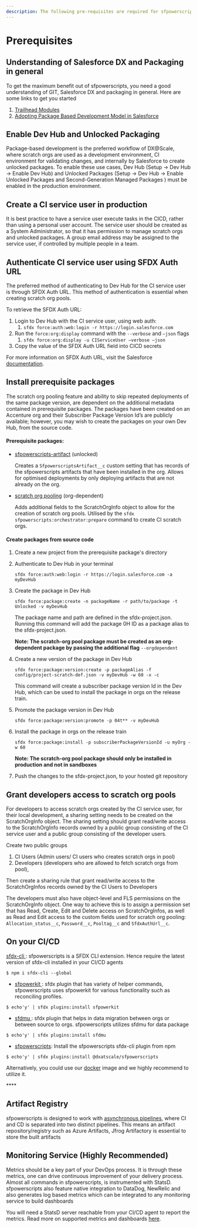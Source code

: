 ```yaml
---
description: The following pre-requisites are required for sfpowerscripts to work
---
```


# Prerequisites

## **Understanding of Salesforce DX and Packaging in general**

To get the maximum benefit out of sfpowerscripts, you need a good understanding of GIT, Salesforce DX and packaging in general. Here are some links to get you started

1. [Trailhead Modules](https://trailhead.salesforce.com/en/users/azlam/trailmixes/salesforce-dx)  
2. [Adopting Package Based Development Model in Salesforce](https://www.linkedin.com/pulse/adopting-package-based-development-model-salesforce-azlam-abdulsalam/?trk=read_related_article-card_title)

## Enable Dev Hub and Unlocked Packaging

Package-based development is the preferred workflow of DX@Scale, where scratch orgs are used as a development environment, CI environment for validating changes, and internally by Salesforce to create unlocked packages. To enable these use cases,  Dev Hub \(Setup -&gt; Dev Hub -&gt; Enable Dev Hub\) and Unlocked Packages \(Setup -&gt; Dev Hub -&gt; Enable Unlocked Packages and Second-Generation Managed Packages \) must be enabled in the production environment.

## Create a CI service user in production

It is best practice to have a service user execute tasks in the CICD, rather than using a personal user account. The service user should be created as a System Administrator, so that it has permission to manage scratch orgs and unlocked packages. A group email address may be assigned to the service user, if controlled by multiple people in a team. 

## Authenticate CI service user using SFDX Auth URL

The preferred method of authenticating to Dev Hub for the CI service user is through SFDX Auth URL. This method of authentication is essential when creating scratch org pools.

To retrieve the SFDX Auth URL:

1. Login to Dev Hub with the CI service user, using web auth:
   1. `sfdx force:auth:web:login -r https://login.salesforce.com`
2. Run the `force:org:display` command with the `--verbose` and `–json` flags
   1. `sfdx force:org:display -u CIServiceUser –verbose –json`
3. Copy the value of the SFDX Auth URL field into CICD secrets

For more information on SFDX Auth URL, visit the Salesforce [documentation](https://developer.salesforce.com/docs/atlas.en-us.sfdx_cli_reference.meta/sfdx_cli_reference/cli_reference_auth_sfdxurl.htm).

## Install prerequisite packages

The scratch org pooling feature and ability to skip repeated deployments of the same package version, are dependent on the additional metadata contained in prerequisite packages. The packages have been created on an Accenture org and their Subscriber Package Version Id’s are publicly available; however, you may wish to create the packages on your own Dev Hub, from the source code.

#### Prerequisite packages:

* [sfpowerscripts-artifact](https://github.com/Accenture/sfpowerscripts/tree/develop/prerequisites/sfpowerscripts-artifact) \(unlocked\)



  Creates a `SfpowerscriptsArtifact__c` custom setting that has records of the sfpowerscripts artifacts that have been installed in the org. Allows for optimised deployments by only deploying artifacts that are not already on the org.

* [scratch org pooling](https://github.com/Accenture/sfpowerscripts/tree/develop/prerequisites/scratchorgpool) \(org-dependent\)



  Adds additional fields to the ScratchOrgInfo object to allow for the creation of scratch org pools. Utilised by the `sfdx sfpowerscripts:orchestrator:prepare` command to create CI scratch orgs. 

#### Create packages from source code

1. Create a new project from the prerequisite package's directory
2. Authenticate to Dev Hub in your terminal

   `sfdx force:auth:web:login -r https://login.salesforce.com -a myDevHub`

3. Create the package in Dev Hub

   `sfdx force:package:create -n packageName -r path/to/package -t Unlocked -v myDevHub`

   The package name and path are defined in the sfdx-project.json. Running this command will add the package 0H ID as a package alias to the sfdx-project.json.

   **Note: The scratch-org pool package must be created as an org-dependent package by passing the additional flag** `--orgdependent`

4. Create a new version of the package in Dev Hub

   `sfdx force:package:version:create -p packageAlias -f config/project-scratch-def.json -v myDevHub -w 60 -x -c` 

   This command will create a subscriber package version Id in the Dev Hub, which can be used to install the package in orgs on the release train.

5. Promote the package version in Dev Hub

   `sfdx force:package:version:promote -p 04t** -v myDevHub`

6. Install the package in orgs on the release train

   `sfdx force:package:install -p subscriberPackageVersionId -u myOrg -w 60`

   **Note: The scratch-org pool package should only be installed in production and not in sandboxes**

7. Push the changes to the sfdx-project.json, to your hosted git repository

## Grant developers access to scratch org pools

For developers to access scratch orgs created by the CI service user, for their local development, a sharing setting needs to be created on the ScratchOrgInfo object. The sharing setting should grant read/write access to the ScratchOrgInfo records owned by a public group consisting of the CI service user and a public group consisting of the developer users.  

Create two public groups

1. CI Users \(Admin users/ CI users who creates scratch orgs in pool\)
2. Developers \(developers who are allowed to fetch scratch orgs from pool\), 

Then create a sharing rule that grant read/write access to the ScratchOrgInfos records owned by the CI Users to Developers

The developers must also have object-level and FLS permissions on the ScratchOrgInfo object. One way to achieve this is to assign a permission set that has Read, Create, Edit and Delete access on ScratchOrgInfos, as well as Read and Edit access to the custom fields used for scratch org pooling: `Allocation_status__c`, `Password__c`, `Pooltag__c` and `SfdxAuthUrl__c`.

## **On your CI/CD**

[sfdx-cli ](https://www.npmjs.com/package/sfdx-cli): sfpowerscripts is a SFDX CLI extension. Hence require the latest version of sfdx-cli installed in your CI/CD agents

```text
$ npm i sfdx-cli --global
```

* [sfpowerkit ](https://github.com/accenture/sfpowerkit):  sfdx plugin that has variety of helper commands, sfpowerscripts uses sfpowerkit for various functionality such as reconciling profiles. 

```text
$ echo'y' | sfdx plugins:install sfpowerkit
```

* [sfdmu ](https://github.com/forcedotcom/SFDX-Data-Move-Utility): sfdx plugin that helps in data migration between orgs or between source to orgs. sfpowerscripts utilizes sfdmu for data package

```text
$ echo'y' | sfdx plugins:install sfdmu
```

* [sfpowerscripts](https://www.npmjs.com/package/@dxatscale/sfpowerscripts):  Install the sfpowerscripts sfdx-cli plugin from npm

```text
$ echo'y' | sfdx plugins:install @dxatscale/sfpowerscripts
```

Alternatively, you could use our [docker](docker.md) image and we highly recommend to utilize it.

\*\*\*\*

## **Artifact Registry**

sfpowerscripts is designed to work with [asynchronous pipelines](https://dxatscale.gitbook.io/sfpowerscripts/faq/orchestrator#is-there-a-pipeline-schematic-diagram-that-i-can-understand), where CI and CD is separated into two distinct pipelines. This means an artifact repository/registry such as Azure Artifacts, Jfrog Artifactory is essential to store the built artifacts

## **Monitoring Service \(Highly Recommended\)**

Metrics should be a key part of your DevOps process. It is through these metrics, one can drive continuous improvement of your delivery process. Almost all commands in sfpowerscripts, is instrumented with StatsD. sfpowerscripts also feature native integration to DataDog, NewRelic and also generates log based metrics which can be integrated to any monitoring service to build dashboards

You will need a StatsD server reachable from your CI/CD agent to report the metrics. Read more on supported metrics and dashboards [here](../faq/metrics-and-dashboards.md).

